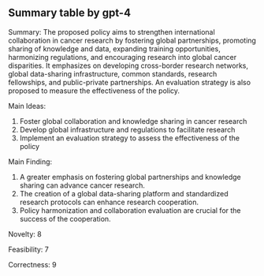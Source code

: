 ## Summary table by gpt-4
Summary: 
The proposed policy aims to strengthen international collaboration in cancer research by fostering global partnerships, promoting sharing of knowledge and data, expanding training opportunities, harmonizing regulations, and encouraging research into global cancer disparities. It emphasizes on developing cross-border research networks, global data-sharing infrastructure, common standards, research fellowships, and public-private partnerships. An evaluation strategy is also proposed to measure the effectiveness of the policy.

Main Ideas: 
1. Foster global collaboration and knowledge sharing in cancer research
2. Develop global infrastructure and regulations to facilitate research 
3. Implement an evaluation strategy to assess the effectiveness of the policy

Main Finding: 
1. A greater emphasis on fostering global partnerships and knowledge sharing can advance cancer research.
2. The creation of a global data-sharing platform and standardized research protocols can enhance research cooperation.
3. Policy harmonization and collaboration evaluation are crucial for the success of the cooperation.

Novelty: 8

Feasibility: 7

Correctness: 9